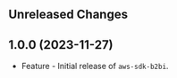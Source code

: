 Unreleased Changes
------------------

1.0.0 (2023-11-27)
------------------

* Feature - Initial release of `aws-sdk-b2bi`.

